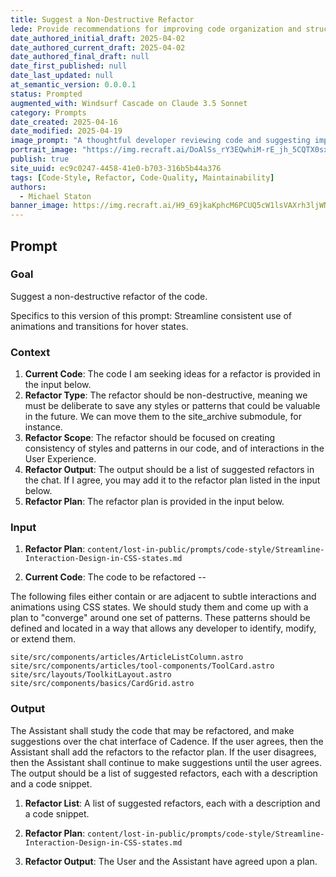 ```yaml
---
title: Suggest a Non-Destructive Refactor
lede: Provide recommendations for improving code organization and structure while preserving functionality and maintaining existing patterns
date_authored_initial_draft: 2025-04-02
date_authored_current_draft: 2025-04-02
date_authored_final_draft: null
date_first_published: null
date_last_updated: null
at_semantic_version: 0.0.0.1
status: Prompted
augmented_with: Windsurf Cascade on Claude 3.5 Sonnet
category: Prompts
date_created: 2025-04-16
date_modified: 2025-04-19
image_prompt: "A thoughtful developer reviewing code and suggesting improvements, surrounded by branching diagrams and preserved legacy code, symbolizing careful, non-destructive refactoring."
portrait_image: "https://img.recraft.ai/DoAlSs_rY3EQwhiM-rE_jh_5CQTX0sx6WmiszFHMtzA/rs:fit:1024:1820:0/raw:1/plain/abs://external/images/e99dee65-3c43-4025-a7ae-18ed459d0577"
publish: true
site_uuid: ec9c0247-4458-41e0-b703-316b5b44a376
tags: [Code-Style, Refactor, Code-Quality, Maintainability]
authors:
  - Michael Staton
banner_image: https://img.recraft.ai/H9_69jkaKphcM6PCUQ5cW1lsVAXrh3ljWNkSprN370k/rs:fit:1024:2048:0/raw:1/plain/abs://external/images/d5f646cf-1088-4d5e-9507-84e0dcc5b6c5
---
```


## Prompt

### Goal

Suggest a non-destructive refactor of the code.

Specifics to this version of this prompt: 
Streamline consistent use of animations and transitions for hover states.

### Context

1. **Current Code**: The code I am seeking ideas for a refactor is provided in the input below. 
2. **Refactor Type**: The refactor should be non-destructive, meaning we must be deliberate to save any styles or patterns that could be valuable in the future.  We can move them to the site_archive submodule, for instance.  
3. **Refactor Scope**: The refactor should be focused on creating consistency of styles and patterns in our code, and of interactions in the User Experience.
4. **Refactor Output**: The output should be a list of suggested refactors in the chat.  If I agree, you may add it to the refactor plan listed in the input below.
5. **Refactor Plan**: The refactor plan is provided in the input below.

### Input

1. **Refactor Plan**: 
`content/lost-in-public/prompts/code-style/Streamline-Interaction-Design-in-CSS-states.md`


2. **Current Code**: The code to be refactored --

The following files either contain or are adjacent to subtle interactions and animations using CSS states. We should study them and come up with a plan to "converge" around one set of patterns.  These patterns should be defined and located in a way that allows any developer to identify, modify, or extend them. 

`site/src/components/articles/ArticleListColumn.astro`
`site/src/components/articles/tool-components/ToolCard.astro`
`site/src/layouts/ToolkitLayout.astro`
`site/src/components/basics/CardGrid.astro`


### Output

The Assistant shall study the code that may be refactored, and make suggestions over the chat interface of Cadence.  If the user agrees, then the Assistant shall add the refactors to the refactor plan.  If the user disagrees, then the Assistant shall continue to make suggestions until the user agrees.  The output should be a list of suggested refactors, each with a description and a code snippet.

1. **Refactor List**: A list of suggested refactors, each with a description and a code snippet.

2. **Refactor Plan**: 
`content/lost-in-public/prompts/code-style/Streamline-Interaction-Design-in-CSS-states.md`

3. **Refactor Output**: The User and the Assistant have agreed upon a plan.  
